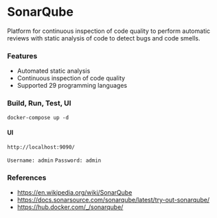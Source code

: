 # SonarQube

Platform for continuous inspection of code quality to perform automatic reviews with static analysis of code to detect
bugs and code smells.

### Features

- Automated static analysis
- Continuous inspection of code quality
- Supported 29 programming languages

### Build, Run, Test, UI
```
docker-compose up -d
```

#### UI
```
http://localhost:9090/
```

`Username: admin`
`Password: admin`

### References

- https://en.wikipedia.org/wiki/SonarQube
- https://docs.sonarsource.com/sonarqube/latest/try-out-sonarqube/
- https://hub.docker.com/_/sonarqube/